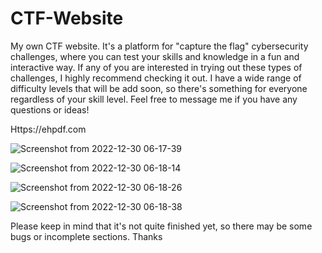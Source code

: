# CTF-Website

My own CTF website. It's a platform for "capture the flag" cybersecurity challenges, where you can test your skills and knowledge in a fun and interactive way.
If any of you are interested in trying out these types of challenges, I highly recommend checking it out. I have a wide range of difficulty levels that will be add soon, so there's something for everyone regardless of your skill level.
Feel free to message me if you have any questions or ideas! 

Https://ehpdf.com

![Screenshot from 2022-12-30 06-17-39](https://user-images.githubusercontent.com/76017518/210056907-31af7eff-f58e-4979-9f3e-a69f99632261.png)

![Screenshot from 2022-12-30 06-18-14](https://user-images.githubusercontent.com/76017518/210056929-c70eac18-5fca-4e57-bd13-c2bc08c2776b.png)




![Screenshot from 2022-12-30 06-18-26](https://user-images.githubusercontent.com/76017518/210056965-3bd3b5bd-dade-4e84-83d4-bee48ef97171.png)



![Screenshot from 2022-12-30 06-18-38](https://user-images.githubusercontent.com/76017518/210056968-8977d170-672f-46ff-81ea-346c6091341e.png)


Please keep in mind that it's not quite finished yet, so there may be some bugs or incomplete sections. Thanks
